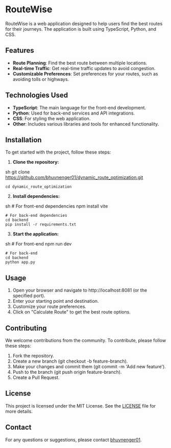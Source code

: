 # RouteWise

RouteWise is a web application designed to help users find the best routes for their journeys. The application is built using TypeScript, Python, and CSS.

## Features

- **Route Planning**: Find the best route between multiple locations.
- **Real-time Traffic**: Get real-time traffic updates to avoid congestion.
- **Customizable Preferences**: Set preferences for your routes, such as avoiding tolls or highways.

## Technologies Used

- **TypeScript**: The main language for the front-end development.
- **Python**: Used for back-end services and API integrations.
- **CSS**: For styling the web application.
- **Other**: Includes various libraries and tools for enhanced functionality.

## Installation

To get started with the project, follow these steps:

1. **Clone the repository:**
    
sh
    git clone https://github.com/bhuvnenger01/dynamic_route_optimization.git
    
    cd dynamic_route_optimization


2. **Install dependencies:**
    
sh
    # For front-end dependencies
    npm install vite

    # For back-end dependencies
    cd backend
    pip install -r requirements.txt


3. **Start the application:**
    
sh
    # For front-end
    npm run dev

    # For back-end
    cd backend
    python app.py


## Usage

1. Open your browser and navigate to http://localhost:8081 (or the specified port).
2. Enter your starting point and destination.
3. Customize your route preferences.
4. Click on "Calculate Route" to get the best route options.

## Contributing

We welcome contributions from the community. To contribute, please follow these steps:

1. Fork the repository.
2. Create a new branch (git checkout -b feature-branch).
3. Make your changes and commit them (git commit -m 'Add new feature').
4. Push to the branch (git push origin feature-branch).
5. Create a Pull Request.

## License

This project is licensed under the MIT License. See the [LICENSE](LICENSE) file for more details.

## Contact

For any questions or suggestions, please contact [bhuvnenger01](https://github.com/bhuvnenger01).
